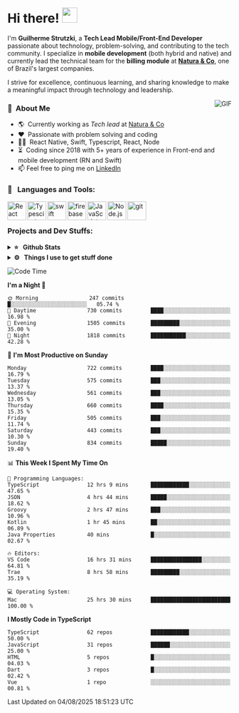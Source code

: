 # Hi there! <img src="https://github.com/TheDudeThatCode/TheDudeThatCode/blob/master/Assets/Hi.gif" width="34px" height="34px">

I'm **Guilherme Strutzki**, a **Tech Lead Mobile/Front-End Developer** passionate about technology, problem-solving, and contributing to the tech community. I specialize in **mobile development** (both hybrid and native) and currently lead the technical team for the **billing module** at **[Natura & Co](https://www.naturaeco.com/pt-br/)**, one of Brazil's largest companies. 

I strive for excellence, continuous learning, and sharing knowledge to make a meaningful impact through technology and leadership.

<img align="right" alt="GIF" src="https://spotify-github-profile.vercel.app/api/view?uid=22gkdonhf4okms5x5dsdjx7sy&cover_image=true&theme=default&bar_color=09ff00&bar_color_cover=false"/>

### :space_invader: &nbsp;About Me
- :earth_americas:&nbsp; Currently working as _Tech lead_ at [Natura & Co](https://www.naturaeco.com/pt-br/)
- :heart: &nbsp;Passionate with problem solving and coding
- :technologist: &nbsp;React Native, Swift, Typescript, React, Node
- :hourglass_flowing_sand: &nbsp;Coding since 2018 with 5+ years of experience in Front-end and mobile development (RN and Swift)
- 📫  Feel free to ping me on [LinkedIn](https://www.linkedin.com/in/guilherme-strutzki/?locale=en_US)

### 🔨 &nbsp; Languages and Tools:
<a href="https://reactjs.org/" target="_blank"> <img align="left" alt="React" height ="42px" src="https://raw.githubusercontent.com/rahul-jha98/github_readme_icons/main/language_and_tools/square/react/react.svg"></a>
<a href="https://www.typescriptlang.org/" target="_blank"><img align="left" alt="Typescirpt" height ="42px" src="https://raw.githubusercontent.com/rahul-jha98/github_readme_icons/main/language_and_tools/square/typescript/typescript.svg"></a>
<a href="https://developer.apple.com/swift/" target="_blank"> <img align="left" src="https://raw.githubusercontent.com/rahul-jha98/github_readme_icons/main/language_and_tools/square/swift/swift.svg" alt="swift" height="42px"/> </a> 
<a href="https://firebase.google.com/" target="_blank"> <img align="left" src="https://raw.githubusercontent.com/rahul-jha98/github_readme_icons/main/language_and_tools/square/firebase/firebase.svg" alt="firebase" height ="42px"/> </a>
<a href="https://developer.mozilla.org/en-US/docs/Web/JavaScript" target="_blank"> <img align="left" alt="JavaScript" height ="42px"  src="https://raw.githubusercontent.com/rahul-jha98/github_readme_icons/main/language_and_tools/square/javascript/javascript.svg"> </a>
<a href="https://nodejs.org" target="_blank"><img align="left" alt="Node.js" height ="42px" src="https://raw.githubusercontent.com/rahul-jha98/github_readme_icons/main/language_and_tools/square/node/node.svg"></a>
<a href="https://git-scm.com/" target="_blank"> <img src="https://raw.githubusercontent.com/rahul-jha98/github_readme_icons/main/language_and_tools/square/git-scm/git-scm.svg" align="left" alt="git" height='42px'/> </a> </br></br>


### Projects and Dev Stuffs:

<details>	
  <summary><b>⭐ &nbsp; Github Stats</b></summary>
  <br />
  <img src="https://github-readme-stats.vercel.app/api?username=guistrutzki&show_icons=true&theme=tokyonight"/>
</details>
 
<details>	
  <br />
  <summary><b>⚙️ &nbsp; Things I use to get stuff done</b></summary>
  	<ul>
  	    <li><b>OS:</b> macOS Big Sur 11.2</li>
	    <li><b>Laptop: </b> MacBook Pro (i7, Mid 2014)</li>
  	    <li><b>Browser: </b> Chrome</li>
	    <li><b>Terminal: </b> ZSH: Oh My Zsh</li>
	    <li><b>Code Editor:</b> VScode, XCode and Android Studio</li>
	    <li><b>To Stay Updated:</b> Twitter, Youtube and Instagram.</li>
	</ul>	
</details>

<!--START_SECTION:waka-->
![Code Time](http://img.shields.io/badge/Code%20Time-2%2C115%20hrs%201%20min-blue)

**I'm a Night 🦉** 

```text
🌞 Morning                247 commits         █░░░░░░░░░░░░░░░░░░░░░░░░   05.74 % 
🌆 Daytime                730 commits         ████░░░░░░░░░░░░░░░░░░░░░   16.98 % 
🌃 Evening                1505 commits        █████████░░░░░░░░░░░░░░░░   35.00 % 
🌙 Night                  1818 commits        ███████████░░░░░░░░░░░░░░   42.28 % 
```
📅 **I'm Most Productive on Sunday** 

```text
Monday                   722 commits         ████░░░░░░░░░░░░░░░░░░░░░   16.79 % 
Tuesday                  575 commits         ███░░░░░░░░░░░░░░░░░░░░░░   13.37 % 
Wednesday                561 commits         ███░░░░░░░░░░░░░░░░░░░░░░   13.05 % 
Thursday                 660 commits         ████░░░░░░░░░░░░░░░░░░░░░   15.35 % 
Friday                   505 commits         ███░░░░░░░░░░░░░░░░░░░░░░   11.74 % 
Saturday                 443 commits         ███░░░░░░░░░░░░░░░░░░░░░░   10.30 % 
Sunday                   834 commits         █████░░░░░░░░░░░░░░░░░░░░   19.40 % 
```


📊 **This Week I Spent My Time On** 

```text
💬 Programming Languages: 
TypeScript               12 hrs 9 mins       ████████████░░░░░░░░░░░░░   47.65 % 
JSON                     4 hrs 44 mins       █████░░░░░░░░░░░░░░░░░░░░   18.62 % 
Groovy                   2 hrs 47 mins       ███░░░░░░░░░░░░░░░░░░░░░░   10.96 % 
Kotlin                   1 hr 45 mins        ██░░░░░░░░░░░░░░░░░░░░░░░   06.89 % 
Java Properties          40 mins             █░░░░░░░░░░░░░░░░░░░░░░░░   02.67 % 

🔥 Editors: 
VS Code                  16 hrs 31 mins      ████████████████░░░░░░░░░   64.81 % 
Trae                     8 hrs 58 mins       █████████░░░░░░░░░░░░░░░░   35.19 % 

💻 Operating System: 
Mac                      25 hrs 30 mins      █████████████████████████   100.00 % 
```

**I Mostly Code in TypeScript** 

```text
TypeScript               62 repos            ████████████░░░░░░░░░░░░░   50.00 % 
JavaScript               31 repos            ██████░░░░░░░░░░░░░░░░░░░   25.00 % 
HTML                     5 repos             █░░░░░░░░░░░░░░░░░░░░░░░░   04.03 % 
Dart                     3 repos             █░░░░░░░░░░░░░░░░░░░░░░░░   02.42 % 
Vue                      1 repo              ░░░░░░░░░░░░░░░░░░░░░░░░░   00.81 % 
```




 Last Updated on 04/08/2025 18:51:23 UTC
<!--END_SECTION:waka-->
